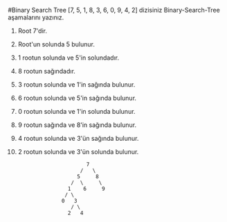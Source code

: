 #Binary Search Tree
[7, 5, 1, 8, 3, 6, 0, 9, 4, 2]  dizisiniz Binary-Search-Tree aşamalarını yazınız.

1) Root 7'dir.
2) Root'un solunda 5 bulunur.
3) 1 rootun solunda ve 5'in solundadır.
4) 8 rootun sağındadır.
5) 3 rootun solunda ve 1'in sağında bulunur.
6) 6 rootun solunda ve 5'in sağında bulunur.
7) 0 rootun solunda ve 1'in solunda bulunur.
8) 9 rootun sağında ve 8'in sağında bulunur.
9) 4 rootun solunda ve 3'ün sağında bulunur.
10) 2 rootun solunda ve 3'ün solunda bulunur.

                              7
                            /   \
                           5     8
                         /  \     \
                        1    6     9
                       / \
                      0   3
                         / \ 
                        2   4